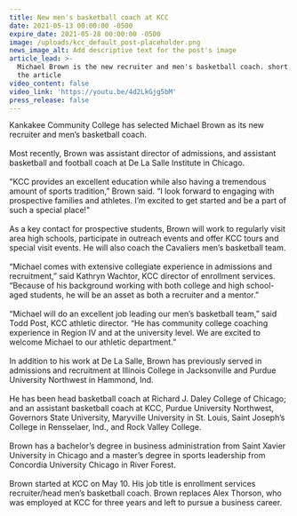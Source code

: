 ```yaml
---
title: New men's basketball coach at KCC
date: 2021-05-13 00:00:00 -0500
expire_date: 2021-05-28 00:00:00 -0500
image: /uploads/kcc_default_post-placeholder.png
news_image_alt: Add descriptive text for the post's image
article_lead: >-
  Michael Brown is the new recruiter and men's basketball coach. short lead for
  the article
video_content: false
video_link: 'https://youtu.be/4d2LkGjg5bM'
press_release: false
---
```

Kankakee Community College has selected Michael Brown as its new recruiter and men’s basketball coach.<br><br>Most recently, Brown was assistant director of admissions, and assistant basketball and football coach at De La Salle Institute in Chicago.<br><br>"KCC provides an excellent education while also having a tremendous amount of sports tradition,” Brown said. “I look forward to engaging with prospective families and athletes. I’m excited to get started and be a part of such a special place\!"<br><br>As a key contact for prospective students, Brown will work to regularly visit area high schools, participate in outreach events and offer KCC tours and special visit events. He will also coach the Cavaliers men’s basketball team.&nbsp;<br><br>“Michael comes with extensive collegiate experience in admissions and recruitment,” said Kathryn Wachtor, KCC director of enrollment services. “Because of his background working with both college and high school-aged students, he will be an asset as both a recruiter and a mentor.”<br><br>“Michael will do an excellent job leading our men’s basketball team,” said Todd Post, KCC athletic director. “He has community college coaching experience in Region IV and at the university level. We are excited to welcome Michael to our athletic department.”<br><br>In addition to his work at De La Salle, Brown has previously served in admissions and recruitment at Illinois College in Jacksonville and Purdue University Northwest in Hammond, Ind.<br><br>He has been head basketball coach at Richard J. Daley College of Chicago; and an assistant basketball coach at KCC, Purdue University Northwest, Governors State University, Maryville University in St. Louis, Saint Joseph’s College in Rensselaer, Ind., and Rock Valley College. &nbsp;<br><br>Brown has a bachelor’s degree in business administration from Saint Xavier University in Chicago and a master’s degree in sports leadership from Concordia University Chicago in River Forest.&nbsp;<br><br>Brown started at KCC on May 10. His job title is enrollment services recruiter/head men’s basketball coach. Brown replaces Alex Thorson, who was employed at KCC for three years and left to pursue a business career.&nbsp;
